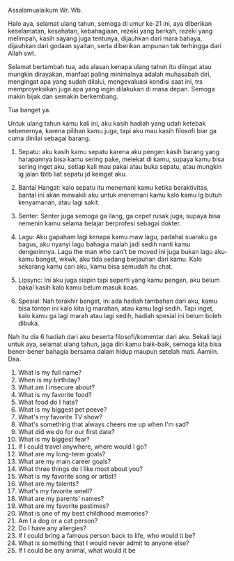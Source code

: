 Assalamualaikum Wr. Wb.

Halo aya, selamat ulang tahun, semoga di umur ke-21 ini, aya diberikan keselamatan, kesehatan, kebahagiaan, rezeki yang berkah, rezeki yang melimpah, kasih sayang juga tentunya, dijauhkan dari mara bahaya, dijauhkan dari godaan syaitan, serta diberikan ampunan tak terhingga dari Allah swt.

Selamat bertambah tua, ada alasan kenapa ulang tahun itu diingat atau mungkin dirayakan, manfaat paling minimalnya adalah muhasabah diri, mengingat apa yang sudah dilalui, mengevaluasi kondisi saat ini, trs memproyeksikan juga apa yang ingin dilakukan di masa depan. Semoga makin bijak dan semakin berkembang.

Tua banget ya.

Untuk ulang tahun kamu kali ini, aku kasih hadiah yang udah ketebak sebenernya, karena pilihan kamu juga, tapi aku mau kasih filosofi biar ga cuma dinilai sebagai barang.

1. Sepatu: aku kasih kamu sepatu karena aku pengen kasih barang yang harapannya bisa kamu sering pake, melekat di kamu, supaya kamu bisa sering inget aku, setiap kali mau pakai atau buka sepatu, atau mungkin lg jalan tbtb liat sepatu jd keinget aku. 

2. Bantal Hangat: kalo sepatu itu menemani kamu ketika beraktivitas, bantal ini akan mewakili aku untuk menemani kamu kalo kamu lg butuh kenyamanan, atau lagi sakit.

3. Senter: Senter juga semoga ga ilang, ga cepet rusak juga, supaya bisa nemenin kamu selama belajar berprofesi sebagai dokter.

4. Lagu: Aku gapaham lagi kenapa kamu maw lagu, padahal suaraku ga bagus, aku nyanyi lagu bahagia malah jadi sedih nanti kamu dengerinnya. Lagu the man who can't be moved ini juga bukan lagu aku-kamu banget, wkwk, aku tida sedang berjauhan dari kamu. Kalo sekarang kamu cari aku, kamu bisa semudah itu chat.

5. Lipsync: Ini aku juga siapin tapi seperti yang kamu pengen, aku belum bakal kasih kalo kamu belum masuk koas.

6. Spesial: Nah terakhir banget, ini ada hadiah tambahan dari aku, kamu bisa tonton ini kalo kita lg marahan, atau kamu lagi sedih. Tapi inget, kalo kamu ga lagi marah atau lagi sedih, hadiah spesial ini belum boleh dibuka.

Nah itu dia 6 hadiah dari aku beserta filosofi/komentar dari aku. Sekali lagi untuk aya, selamat ulang tahun, jaga diri kamu baik-baik, semoga kita bisa bener-bener bahagia bersama dalam hidup maupun setelah mati. Aamiin. Daa.

1. What is my full name?
2. When is my birthday?
3. What am I insecure about?
4. What is my favorite food?
5. What food do I hate?
6. What is my biggest pet peeve?
7. What's my favorite TV show?
8. What's something that always cheers me up when I'm sad?
9. What did we do for our first date?
10. What is my biggest fear?
11. If I could travel anywhere, where would I go?
12. What are my long-term goals?
13. What are my main career goals?
14. What three things do I like most about you?
15. What is my favorite song or artist?
16. What are my talents?
17. What's my favorite smell?
18. What are my parents' names?
19. What are my favorite pastimes?
20. What is one of my best childhood memories?
21. Am I a dog or a cat person?
22. Do I have any allergies?
23. If I could bring a famous person back to life, who would it be?
24. What is something that I would never admit to anyone else?
25. If I could be any animal, what would it be
